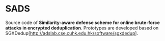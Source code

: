 # SADS
Source code of **Similarity-aware defense scheme for online brute-force attacks in encrypted deduplication**.
Prototypes are developed based on SGXDedup[http://adslab.cse.cuhk.edu.hk/software/sgxdedup].
